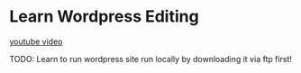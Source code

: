# Learn Wordpress Editing

[youtube video](https://youtu.be/e_-fl5GuZc8)

TODO: Learn to run wordpress site run locally by downloading it via ftp first!
